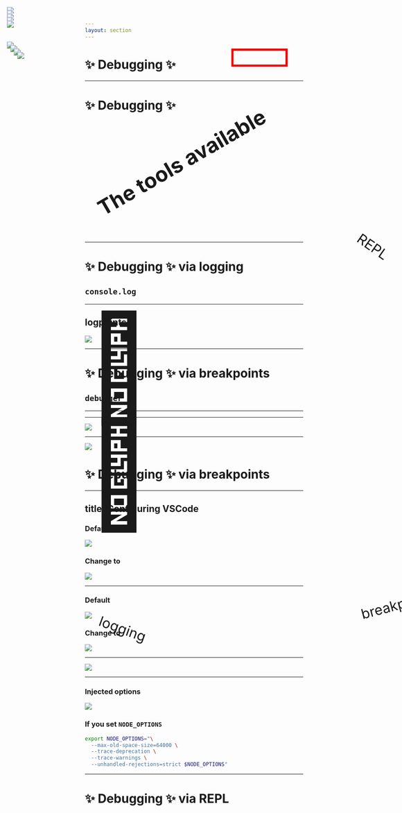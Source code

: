 ```yaml
---
layout: section
---
```


# ✨ Debugging ✨

<!-- 

We all have to debug for our jobs, but there are same debug tools that I've noticed are not very
commonly used in web dev, so I wanted to quick share what those are, and how to configure them.

-->

---

# ✨ Debugging ✨


<h2 style="transform: rotate(-30deg); font-size: 3rem;">
The tools available
</h2>

<div v-click style="transform: rotate(20deg) translateX(40vw) translateY(25vh); font-size: 2rem">
	logging
</div>
<div v-click style="transform: rotate(-15deg) translateX(40vw) translateY(25vh); font-size: 2rem">
	breakpoints
</div>
<div v-click style="transform: rotate(35deg) translateX(60vw) translateY(-5vh); font-size: 2rem">
	REPL
</div>


<!-- 

So, in all of debugging, we have three techniques, which have various ways of using and interacting
with your code.

[click] logging
[click] breakpoints
[click] and REPLs

However, how you got about using these 3 techniques can greatly change how effective you are at
figuriing out what is going on

-->

---


# ✨ Debugging ✨ via logging

<div class="centered">

## `console.log`

<div v-click style="font-size: 15rem; position: absolute;">
	🚫
</div>

</div>

<!--

console.log.

[click] we don't want to do this.
a few reasons:
- requires a code change in order to see things
- if your code uses a build, this will require a rebuild of the changed code
- if your code is in the browser, and you don't have hot-module-reloading, 
  you have to wait for a full browser refresh, and all those network requests, etc

-->

---

## logpoints



<div class="image-stack">

<img v-after src="/images/debugging-menu.png" />
<Arrow v-click.after.hide="1" x1="75" y1="155" x2="100" y2="140" color="red" />
<img style="position: absolute; left: 3rem; top: 7rem;" v-click src="/images/logpoint-begin.png" />
<img style="position: absolute; left: 3.5rem; top: 7.5rem;" v-click src="/images/logpoint-filled.png" />
<img style="position: absolute; left: 4rem; top: 8rem;" v-click src="/images/logpoint-marked.png" />
<img style="position: absolute; left: 4.5rem; top: 8.5rem;" v-click src="/images/logpoint-result.png" />

</div>	

<!-- 

we start with right-clicking the gutter on the left side of a file in the sources or debugger panel
of the browser's tools

[click] we're presented with a little inline modal here where we can enter what we want to log, and
say if we want the stack printed as well.

[click] I like having the stack trace, but I understand it can often be redundant and noisy for how
some folks like to debug

[click] this is what the created logpoint looks like -- a Pink lil'flag thing

[click] and here is what it looks like -- the console has a similar color indicator to the left, it
logs what we told it to. On the right, it tells us where the logpoint is, and then we have a stack
for how we got to `compiler.ts` line 49


I find this technique is most useful for when I have to figure out how a particular function is
getting called _and_ I expect it to be called multiple times, and I don't want to pause at every
call in to a function. and I didn't need to change any of the source code to gain this information. 

... but speaking of pausing at a call in to a function.

-->


---

# ✨ Debugging ✨ via breakpoints


<div class="centered">

## `debugger`

<div v-click style="font-size: 15rem; position: absolute;">
	🚫
</div>

</div>

<!-- 

Next up is the debugger.

[click] we don't want to do this either, and for similar reasons:
- requires a code change in order to see things
- if your code uses a build, this will require a rebuild of the changed code
- if your code is in the browser, and you don't have hot-module-reloading, 
  you have to wait for a full browser refresh, and all those network requests, etc

-->

---

<div class="image-stack">

<img style="position: absolute; left: 3rem; top: 2rem;" src="/images/breakpoint-condition-begin.png" />
<img style="position: absolute; left: 3rem; top: 2.5rem;" v-click src="/images/breakpoint-condition-prompt.png" />
<img style="position: absolute; left: 3rem; top: 3rem;" v-click src="/images/breakpoint-condition-filled.png" />
<img style="position: absolute; left: 3rem; top: 3.5rem;" v-click src="/images/breakpoint-condition-marked.png" />
<img style="position: absolute; left: 3rem; top: 4rem;" v-click src="/images/breakpoint-condition-result.png" />

</div>

<!-- 

like with a log point, we start by right-clicking the gutter on the left side of a file in the
sources or debugger panel of the browser's tools.

[click] after clicking "Add condition", we're presented with a little inline modal here where we can enter the condition on which to
break. I like using conditional breakpoints, because I often don't want to always pause. but
sometimes I do, like if I don't know what sort of data-situation gets me in to trouble jest yet.

[click] in this case, maybe I know that some problem arises when the `text` argument here contains a
tracked decorator - this condition can be any value -- falsey values will be skipped over.

[click] this is what the created conditional breakpoint looks like -- an orange~ish flag thing.

[click] here is what it looks like in-browser.


-->

---


<img src="/images/breakpoint-condition-for-later.png" />

<!-- 

here is some more of the stack -- we'll come back to this in a bit, and dive deeper.

-->

---


<div class="centered" style="max-height: 100%">

<img style="max-height: 60%" src="/images/vscode.png" />

# ✨ Debugging ✨ via breakpoints

</div>

<!-- 

This can be done in VSCode as well, but the default configuration is bad,
so we need to change it.


Here is what you have to do:

-->

---
title: Configuring VSCode
---

### Default

<img src="/images/vscode-auto-attach-default.png" />

<br />

### Change to

<img src="/images/vscode-auto-attach.png" />

<!-- 

First is change the auto-attach filter. You always want all processes attached when debugging.
A lot of build tools will take advantage of the number of processors and cores available on your
machine, so you'll want to attach to and debug all of them.

-->

---

### Default

<img src="/images/vscode-auto-attach-pattern-default.png" />
<br />

### Change to

<img src="/images/vscode-auto-attach-pattern.png" />

<!--

Next we need to completely delete the auto attach smart pattern defaults.

This is possibly unneeded due to the previous setting being set to "always", but filtering out
node_modules is silly. Node modules is often where we need to debug!

-->

---


<img src="/images/vscode-debug-terminal-command-pallette.png" />

<!-- 

Normally you'll want to use the JavaScript Debug Terminal, though there are ways to set up your
default terminal to have debugging enabled as well.

-->

---


### Injected options

<div style="
  border: 5px solid red; 
  width: 120px; 
  height: 2rem;
  position: absolute;
  top: 8rem;
  right: 16.5rem;
  "></div>

<img src="/images/vscode-node-options.png" />

<br />


### If you set `NODE_OPTIONS`

<div class="medium-code">


```bash
export NODE_OPTIONS="\
  --max-old-space-size=64000 \
  --trace-deprecation \
  --trace-warnings \
  --unhandled-rejections=strict $NODE_OPTIONS"
```

<Arrow x1="800" y1="300" x2="700" y2="475" color="red" />

</div>


<!-- 

Lastly, if you configure NODE_OPTIONS, you'll need to make sure you forward the node options,
because
VSCode also configures NODE_OPTIONS on the init of your terminal.


There are 3 key things to configure before VSCode will just let you debug things in node.

-->



---

# ✨ Debugging ✨ via REPL


<!-- 

Debugging in a REPL can be helpful for minimally reproducing problems.

Chances are, if you've interacted with me in the Discord about a reactivity or data flow situation,
I may have asked if you have been able to reproduce the problem in a REPL.

This has some nice benefits:
- minimal, no fluff code to get distracted by


-->

